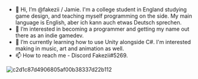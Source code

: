 - 👋 Hi, I’m @fakezii / Jamie. I'm a college student in England studying game design, and teaching myself programming on the side. My main language is English, aber ich kann auch etwas Deutsch sprechen.
- 👀 I’m interested in becoming a programmer and getting my name out there as an indie gamedev.
- 🌱 I’m currently learning how to use Unity alongside C#. I'm interested making in music, art and animation as well.
- 📫 How to reach me - Discord Fakezii#5269. 

<!---
fakezii/fakezii is a ✨ special ✨ repository because its `README.md` (this file) appears on your GitHub profile.
You can click the Preview link to take a look at your changes.
--->
![c2d1c87d4906805af00b38337d22b112](https://user-images.githubusercontent.com/115802913/196061627-544549ed-dbf7-4dcb-bcfc-4ed75223095d.jpg)
